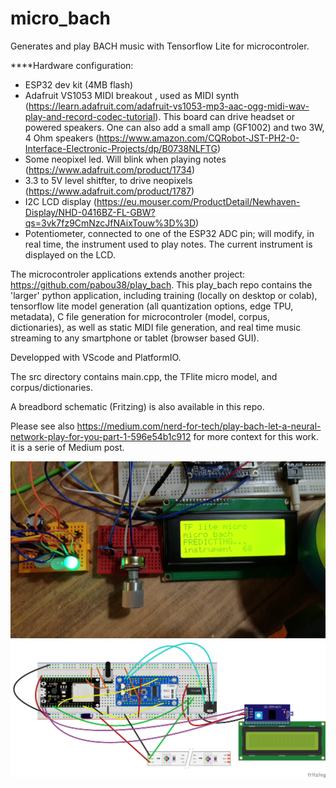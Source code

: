 # micro_bach
Generates and play BACH music with Tensorflow Lite for microcontroler.

****Hardware configuration:

- ESP32 dev kit (4MB flash)
- Adafruit VS1053 MIDI breakout , used as MIDI synth (https://learn.adafruit.com/adafruit-vs1053-mp3-aac-ogg-midi-wav-play-and-record-codec-tutorial). This board can drive headset or powered speakers. One can also add a small amp (GF1002) and two 3W, 4 Ohm speakers (https://www.amazon.com/CQRobot-JST-PH2-0-Interface-Electronic-Projects/dp/B0738NLFTG)
- Some neopixel led. Will blink when playing notes (https://www.adafruit.com/product/1734)
- 3.3 to 5V level shitfter, to drive neopixels (https://www.adafruit.com/product/1787)
- I2C LCD display (https://eu.mouser.com/ProductDetail/Newhaven-Display/NHD-0416BZ-FL-GBW?qs=3vk7fz9CmNzcJfNAixTouw%3D%3D)
- Potentiometer, connected to one of the ESP32 ADC pin; will modify, in real time, the instrument used to play notes. The current instrument is displayed on the LCD.

The microcontroler applications extends another project: https://github.com/pabou38/play_bach. This play_bach repo contains the 'larger' python application, including training (locally on desktop or colab), tensorflow lite model generation (all quantization options, edge TPU, metadata), C file generation for microcontroler (model, corpus, dictionaries), as well as static MIDI file generation, and real time music streaming to any smartphone or tablet (browser based GUI).

Developped with VScode and PlatformIO.

The src directory contains main.cpp, the TFlite micro model, and corpus/dictionaries.

A breadbord schematic (Fritzing) is also available in this repo.

Please see also 
https://medium.com/nerd-for-tech/play-bach-let-a-neural-network-play-for-you-part-1-596e54b1c912 for more context for this work. it is a serie of Medium post.

![Screenshot](README.png)
![Screenshot](bach.png)
